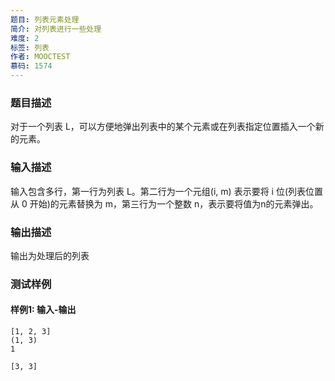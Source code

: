 ```yaml
---
题目: 列表元素处理
简介: 对列表进行一些处理
难度: 2
标签: 列表
作者: MOOCTEST
慕码: 1574
---
```


### 题目描述

对于一个列表 L，可以方便地弹出列表中的某个元素或在列表指定位置插入一个新的元素。

### 输入描述

输入包含多行，第一行为列表 L。第二行为一个元组(i, m) 表示要将 i 位(列表位置从 0 开始)的元素替换为 m，第三行为一个整数 n，表示要将值为n的元素弹出。

### 输出描述

输出为处理后的列表

### 测试样例

#### 样例1: 输入-输出

```
[1, 2, 3]
(1, 3)
1
```

```
[3, 3]
```

